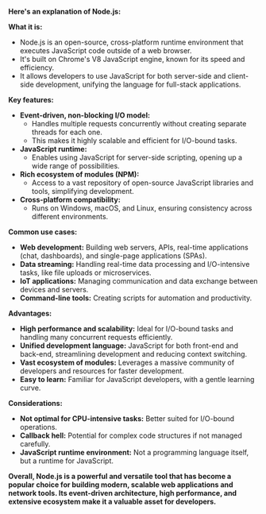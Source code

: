  **Here's an explanation of Node.js:**

**What it is:**

- Node.js is an open-source, cross-platform runtime environment that executes JavaScript code outside of a web browser.
- It's built on Chrome's V8 JavaScript engine, known for its speed and efficiency.
- It allows developers to use JavaScript for both server-side and client-side development, unifying the language for full-stack applications.

**Key features:**

- **Event-driven, non-blocking I/O model:**
    - Handles multiple requests concurrently without creating separate threads for each one.
    - This makes it highly scalable and efficient for I/O-bound tasks.
- **JavaScript runtime:**
    - Enables using JavaScript for server-side scripting, opening up a wide range of possibilities.
- **Rich ecosystem of modules (NPM):**
    - Access to a vast repository of open-source JavaScript libraries and tools, simplifying development.
- **Cross-platform compatibility:**
    - Runs on Windows, macOS, and Linux, ensuring consistency across different environments.

**Common use cases:**

- **Web development:** Building web servers, APIs, real-time applications (chat, dashboards), and single-page applications (SPAs).
- **Data streaming:** Handling real-time data processing and I/O-intensive tasks, like file uploads or microservices.
- **IoT applications:** Managing communication and data exchange between devices and servers.
- **Command-line tools:** Creating scripts for automation and productivity.

**Advantages:**

- **High performance and scalability:** Ideal for I/O-bound tasks and handling many concurrent requests efficiently.
- **Unified development language:** JavaScript for both front-end and back-end, streamlining development and reducing context switching.
- **Vast ecosystem of modules:** Leverages a massive community of developers and resources for faster development.
- **Easy to learn:** Familiar for JavaScript developers, with a gentle learning curve.

**Considerations:**

- **Not optimal for CPU-intensive tasks:** Better suited for I/O-bound operations.
- **Callback hell:** Potential for complex code structures if not managed carefully.
- **JavaScript runtime environment:** Not a programming language itself, but a runtime for JavaScript.

**Overall, Node.js is a powerful and versatile tool that has become a popular choice for building modern, scalable web applications and network tools. Its event-driven architecture, high performance, and extensive ecosystem make it a valuable asset for developers.**
